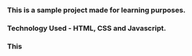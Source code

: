 ### This is a sample project made for learning purposes.
### Technology Used - HTML, CSS and Javascript.

### This